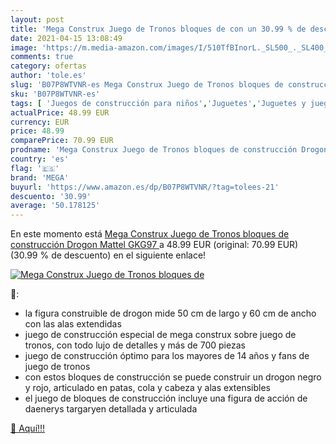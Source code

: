 ```yaml
---
layout: post
title: 'Mega Construx Juego de Tronos bloques de con un 30.99 % de descuento'
date: 2021-04-15 13:08:49
image: 'https://m.media-amazon.com/images/I/510TfBInorL._SL500_._SL400_.jpg'
comments: true
category: ofertas
author: 'tole.es'
slug: 'B07P8WTVNR-es Mega Construx Juego de Tronos bloques de construcción...'
sku: 'B07P8WTVNR-es'
tags: [ 'Juegos de construcción para niños','Juguetes','Juguetes y juegos','construx','mattel','mega', ]
actualPrice: 48.99 EUR
currency: EUR
price: 48.99
comparePrice: 70.99 EUR
prodname: 'Mega Construx Juego de Tronos bloques de construcción Drogon  Mattel GKG97 '
country: 'es'
flag: '🇪🇸'
brand: 'MEGA'
buyurl: 'https://www.amazon.es/dp/B07P8WTVNR/?tag=tolees-21'
descuento: '30.99'
average: '50.178125'
---
```


En este momento está [Mega Construx Juego de Tronos bloques de construcción Drogon  Mattel GKG97 ](https://www.amazon.es/dp/B07P8WTVNR/?tag=tolees-21) a 48.99 EUR (original: 70.99 EUR) (30.99 %  de descuento) en el siguiente enlace!

[![Mega Construx Juego de Tronos bloques de](https://m.media-amazon.com/images/I/510TfBInorL._SL500_._SL400_.jpg)](https://www.amazon.es/dp/B07P8WTVNR/?tag=tolees-21)

🔎:

- la figura construible de drogon mide 50 cm de largo y 60 cm de ancho con las alas extendidas
- juego de construcción especial de mega construx sobre juego de tronos, con todo lujo de detalles y más de 700 piezas
- juego de construcción óptimo para los mayores de 14 años y fans de juego de tronos
- con estos bloques de construcción se puede construir un drogon negro y rojo, articulado en patas, cola y cabeza y alas extensibles
- el juego de bloques de construcción incluye una figura de acción de daenerys targaryen detallada y articulada

[🛒 Aquí!!!](https://www.amazon.es/dp/B07P8WTVNR/?tag=tolees-21)
